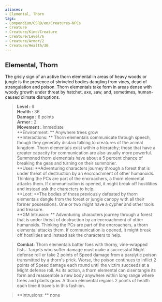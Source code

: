 ```yaml
---
aliases:
- Elemental, Thorn
tags:
- Compendium/CSRD/en/Creatures-NPCs
- Creature
- Creature/Kind/Creature
- Creature/Level/6
- Creature/Armor/2
- Creature/Health/36
---
```


  
## Elemental, Thorn  
The grisly sign of an active thorn elemental in areas of heavy woods or jungle is the presence of shriveled bodies dangling from vines, dead of strangulation and poison. Thorn elementals take form in areas dense with woody growth under threat by hatchet, axe, saw, and, sometimes, human-caused climate disruptions.  

  
> **Level :** 6  
> **Health :** 36  
> **Damage :** 6 points  
> **Armor :** 2  
> **Movement :** Immediate  
> **Environment: ** Anywhere trees grow  
> **Interactions: ** Thorn elementals communicate through speech, though they generally disdain talking to creatures of the animal kingdom. Thorn elementals exist within a hierarchy; those that have a greater capacity for communication are also usually more powerful. Summoned thorn elementals have about a 5 percent chance of breaking the geas and turning on their summoner.  
> **Uses: **Adventuring characters journey through a forest that is under threat of destruction by an encroachment of other humanoids. Thinking the PCs are part of the encroachers, a thorn elemental attacks them. If communication is opened, it might break off hostilities and instead ask the characters to help.  
> **Loot: **The bodies of those previously defeated by thorn elementals dangle from the forest or jungle canopy with all their former possessions. One or two might have a cypher and other tools and treasure.  
> **GM Intrusion: ** Adventuring characters journey through a forest that is under threat of destruction by an encroachment of other humanoids. Thinking the PCs are part of the encroachers, a thorn elemental attacks them. If communication is opened, it might break off hostilities and instead ask the characters to help.  

> **Combat:** 
> Thorn elementals batter foes with thorny, vine-wrapped fists. Targets who suffer damage must make a successful Might defense roll or take 2 points of Speed damage from a paralytic poison transmitted by a thorn's prick. Worse, the poison continues to inflict 2 points of Speed damage each round until the victim succeeds at a Might defense roll. 
As its action, a thorn elemental can disentangle its form and reassemble a new body anywhere within long range where trees and plants grow. A thorn elemental regains 2 points of health each time it travels in this fashion.  
  

> **Intrusions: ** 
> none  
